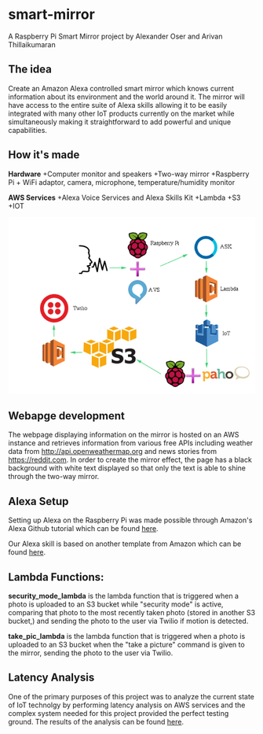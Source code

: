 # smart-mirror
A Raspberry Pi Smart Mirror project by Alexander Oser and Arivan Thillaikumaran

## The idea

Create an Amazon Alexa controlled smart mirror which knows current information about its environment and the world around it. The mirror will have access to the entire suite of Alexa skills allowing it to be easily integrated with many other IoT products currently on the market while simultaneously making it straightforward to add powerful and unique capabilities. 

## How it's made

**Hardware**
 +Computer monitor and speakers
 +Two-way mirror
 +Raspberry Pi + WiFi adaptor, camera, microphone, temperature/humidity monitor

**AWS Services**
 +Alexa Voice Services and Alexa Skills Kit
 +Lambda
 +S3
 +IOT

![alt text](https://github.com/alex-oser/smart-mirror/blob/master/assets/smartmirrorflow.png "Smart Mirror Flow Diagram")

## Webapge development

The webpage displaying information on the mirror is hosted on an AWS instance and retrieves information from various free APIs including weather data from http://api.openweathermap.org and news stories from https://reddit.com. In order to create the mirror effect, the page has a black background with white text displayed so that only the text is able to shine through the two-way mirror.

## Alexa Setup

Setting up Alexa on the Raspberry Pi was made possible through Amazon's Alexa Github tutorial which can be found [here](https://github.com/alexa/alexa-avs-sample-app/wiki/Raspberry-Pi).

Our Alexa skill is based on another template from Amazon which can be found [here](https://github.com/amzn/alexa-skills-kit-js/tree/master/samples/reindeerGames).

## Lambda Functions:

**security_mode_lambda** is the lambda function that is triggered when a photo is uploaded to an S3 bucket while "security mode" is active, comparing that photo to the most recently taken photo (stored in another S3 bucket,) and sending the photo to the user via Twilio if motion is detected.

**take_pic_lambda** is the lambda function that is triggered when a photo is uploaded to an S3 bucket when the "take a picture" command is given to the mirror, sending the photo to the user via Twilio. 

## Latency Analysis

One of the primary purposes of this project was to analyze the current state of IoT technolgy by performing latency analysis on AWS services and the complex system needed for this project provided the perfect testing ground. The results of the analysis can be found [here](https://github.com/alex-oser/smart-mirror/blob/master/LatencyAnalysisReport.pdf).
